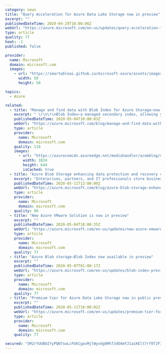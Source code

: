 ```yaml
---
category: news
title: "Query Acceleration for Azure Data Lake Storage now in preview"
excerpt: ""
publishedDateTime: 2020-04-29T16:00:06Z
webUrl: "https://azure.microsoft.com/en-us/updates/query-acceleration-for-azure-data-lake-storage-now-in-preview-2/"
type: article
quality: 77
heat: -1
published: false

provider:
  name: Microsoft
  domain: microsoft.com
  images:
    - url: "https://smartableai.github.io/microsoft-azure/assets/images/organizations/microsoft.com-50x50.jpg"
      width: 50
      height: 50

topics:
  - Azure

related:
  - title: "Manage and find data with Blob Index for Azure Storage—now in preview"
    excerpt: " \r\n\r\nBlob Index—a managed secondary index, allowing you to store multi-dimensional object attributes to describe your data objects for Azure Blob storage—is now available in preview. Built on top of blob storage, Blob Index offers consistent reliability, availability, and performance for all your workloads."
    publishedDateTime: 2020-05-04T10:00:03Z
    webUrl: "https://azure.microsoft.com/blog/manage-and-find-data-with-blob-index-for-azure-storage-now-in-preview/"
    type: article
    provider:
      name: Microsoft
      domain: microsoft.com
    quality: 116
    images:
      - url: "https://azurecomcdn.azureedge.net/mediahandler/acomblog/media/Default/blog/92cec444-9b04-4e3c-9250-2af9a918d97d.png"
        width: 1024
        height: 644
        isCached: true
  - title: "Azure Blob Storage enhancing data protection and recovery capabilities"
    excerpt: "Enterprises, partners, and IT professionals store business-critical data in Azure Blob Storage. We are committed to providing the best-in-class data protection and recovery capabilities to keep your applications running. Today, we are announcing the general availability of Geo-Zone-Redundant Storage"
    publishedDateTime: 2020-05-11T13:00:00Z
    webUrl: "https://azure.microsoft.com/blog/azure-blob-storage-enhancing-data-protection-and-recovery-capabilities/"
    type: article
    provider:
      name: Microsoft
      domain: microsoft.com
    quality: 96
  - title: "New Azure VMware Solution is now in preview"
    excerpt: ""
    publishedDateTime: 2020-05-04T18:00:35Z
    webUrl: "https://azure.microsoft.com/en-us/updates/new-azure-vmware-solution-is-now-in-preview/"
    type: article
    provider:
      name: Microsoft
      domain: microsoft.com
    quality: 77
  - title: "Azure Blob storage—Blob Index now available in preview"
    excerpt: ""
    publishedDateTime: 2020-05-07T01:00:17Z
    webUrl: "https://azure.microsoft.com/en-us/updates/blob-index-preview/"
    type: article
    provider:
      name: Microsoft
      domain: microsoft.com
    quality: 77
  - title: "Premium tier for Azure Data Lake Storage now in public preview"
    excerpt: ""
    publishedDateTime: 2020-05-11T18:00:02Z
    webUrl: "https://azure.microsoft.com/en-us/updates/premium-tier-for-azure-data-lake-storage-now-in-public-preview/"
    type: article
    provider:
      name: Microsoft
      domain: microsoft.com
    quality: 77

secured: "SM2rYUUBbIYyPQN7swLcFUkCgavMjlWyxdg6Mh7JdO4mYJ1aiKElt7rf0TJFI5suFf+biFWlk/soj9yB7mlzx9FJgcR0OfVPFTvKsoD6jutqG/tfNDBKQ/Vx7Ty7YrTOc5wuvpcwoKwA5po7A6n6tpLHUUsAiy84NRojl5HYczxdATGGoHcfP5SVF7G3zkvz9Ut3QlFXbMYL/uFCGTaRCQK8wCoS2A5qJK93N7nAlnbiAc68WM8s+fVxpPGawhZcAYNK2VHEp28akjtTvXkAyR3G7juofUwHp45O739tmxkwJ4C0dGHTKP7MNlvN7IqvmInthRGree+sDSRDeeO13A==;0lyKyjuelXfRMeU+YClLQw=="
---
```


